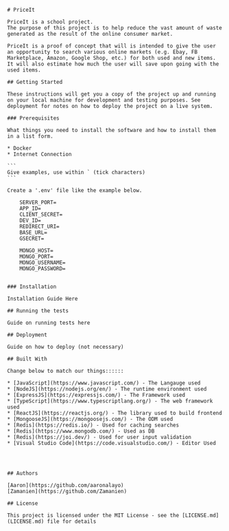     # PriceIt

    PriceIt is a school project. 
    The purpose of this project is to help reduce the vast amount of waste generated as the result of the online consumer market. 
    
    PriceIt is a proof of concept that will is intended to give the user an opportunity to search various online markets (e.g. Ebay, FB Marketplace, Amazon, Google Shop, etc.) for both used and new items. 
    It will also estimate how much the user will save upon going with the used items.

    ## Getting Started

    These instructions will get you a copy of the project up and running on your local machine for development and testing purposes. See deployment for notes on how to deploy the project on a live system.

    ### Prerequisites

    What things you need to install the software and how to install them in a list form.

    * Docker
    * Internet Connection

    ```
    Give examples, use within ` (tick characters)
    ```

    Create a '.env' file like the example below.

        SERVER_PORT=
        APP_ID=
        CLIENT_SECRET=
        DEV_ID=
        REDIRECT_URI=
        BASE_URL=
        GSECRET=

        MONGO_HOST=
        MONGO_PORT=
        MONGO_USERNAME=
        MONGO_PASSWORD=


    ### Installation

    Installation Guide Here

    ## Running the tests

    Guide on running tests here

    ## Deployment

    Guide on how to deploy (not necessary)

    ## Built With

    Change below to match our things::::::

    * [JavaScript](https://www.javascript.com/) - The Langauge used
    * [NodeJS](https://nodejs.org/en/) - The runtime environment used
    * [ExpressJS](https://expressjs.com/) - The Framework used
    * [TypeScript](https://www.typescriptlang.org/) - The web framework used
    * [ReactJS](https://reactjs.org/) - The library used to build frontend
    * [MongooseJS](https://mongoosejs.com/) - The ODM used
    * [Redis](https://redis.io/) - Used for caching searches
    * [Redis](https://www.mongodb.com/) - Used as DB
    * [Redis](https://joi.dev/) - Used for user input validation
    * [Visual Studio Code](https://code.visualstudio.com/) - Editor Used




    ## Authors

    [Aaron](https://github.com/aaronalayo)
    [Zamanien](https://github.com/Zamanien)

    ## License

    This project is licensed under the MIT License - see the [LICENSE.md](LICENSE.md) file for details